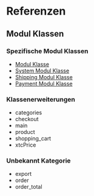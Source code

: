 # Referenzen

## Modul Klassen

### Spezifische Modul Klassen

- [Modul Klasse](module-class.md)
- [System Modul Klasse](module-system.md)
- [Shipping Modul Klasse](module-shipping.md)
- [Payment Modul Klasse](module-payment.md)

### Klassenerweiterungen

- categories
- checkout
- main
- product
- shopping_cart
- xtcPrice

### Unbekannt Kategorie

- export
- order
- order_total

